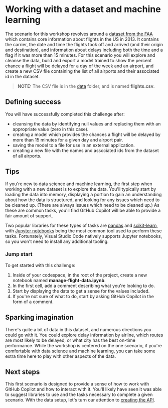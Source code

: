 # Working with a dataset and machine learning

The scenario for this workshop revolves around a [dataset from the FAA](../data/flights.csv) which contains core information about flights in the US in 2013.
It contains the carrier, the date and time the flights took off and arrived (and their origin and destination), and information about delays including both
the time and a flag if it was more than 15 minutes. For this scenario you will explore and cleanse the data, build and export a model trained to show the percent chance
a flight will be delayed for a day of the week and an airport, and create a new CSV file containing the list of all airports and their associated id in the dataset.

> **NOTE:** The CSV file is in the [data](../data/) folder, and is named **flights.csv**.

## Defining success

You will have successfully completed this challenge after:

- cleansing the data by identifying null values and replacing them with an appropriate value (zero in this case).
- creating a model which provides the chances a flight will be delayed by more than 15 minutes for a given day and airport pair.
- saving the model to a file for use in an external application.
- creating a new file with the names and associated ids from the dataset of all airports.

## Tips

If you're new to data science and machine learning, the first step when working with a new dataset is to explore the data.
You'll typically start by loading the data into memory, displaying a portion to gain an understanding about how the data is structured,
and looking for any issues which need to be cleaned up. (There are always issues which need to be cleaned up.) As these are common tasks, you'll find GitHub Copilot will be able to provide a fair amount of support.

Two popular libraries for these types of tasks are [pandas](https://pandas.pydata.org/docs/getting_started/intro_tutorials/index.html) and [scikit-learn](https://scikit-learn.org/stable/),
with [Jupyter notebooks](https://code.visualstudio.com/docs/datascience/jupyter-notebooks) being the most common tool used to perform these tasks.
Fortunately, Visual Studio Code natively supports Jupyter notebooks, so you won't need to install any additional tooling.

### Jump start

To get started with this challenge:

1. Inside of your codespace, in the root of the project, create a new notebook named **manage-flight-data.ipynb**.
2. In the first cell, add a comment describing what you're looking to do.
3. Start by displaying the data to get a sense for the values included.
4. If you're not sure of what to do, start by asking GitHub Copilot in the form of a comment.

## Sparking imagination

There's quite a bit of data in this dataset, and numerous directions you could go with it. You could explore delay information by airline,
which routes are most likely to be delayed, or what city has the best on-time performance. While the workshop is centered on the one scenario,
if you're comfortable with data science and machine learning, you can take some extra time here to play with other aspects of the data.

## Next steps

This first scenario is designed to provide a sense of how to work with GitHub Copilot and how to interact with it. You'll likely have seen it was able to suggest libraries to use and the tasks necessary to complete a given scenario. With the data setup, let's turn our attention to [creating the API](./2-create-api.md).
